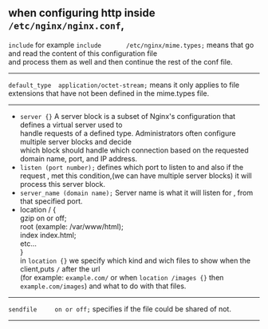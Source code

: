 when configuring http inside `/etc/nginx/nginx.conf`, 
-
`include` for example `include       /etc/nginx/mime.types;` means that go and read the content of this configuration file  
and process them as well and then continue the rest of the conf file.

---
`default_type  application/octet-stream;` means it only applies to file extensions that have not been defined in the mime.types file.

---
* `server {}` A server block is a subset of Nginx's configuration that defines a virtual server used to  
handle requests of a defined type. Administrators often configure multiple server blocks and decide  
which block should handle which connection based on the requested domain name, port, and IP address.  
* `listen (port number);` defines which port to listen to and also if the request ,
met this condition,(we can have multiple server blocks) it will process this server block.
* `server_name (domain name);` Server name is what it will listen for , from that specified port.  
* location / {  
gzip on or off;  
root (example: /var/www/html);  
index index.html;  
etc...  
}  
in `location {}` we specify which kind and wich files to show when the client,puts `/` after the url  
(for example: `example.com/` or when `location /images {}` then `example.com/images`) and what to do with that files.  

---
`sendfile     on or off;` specifies if the file could be shared of not.

---
